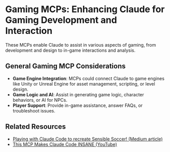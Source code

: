 
# Gaming MCPs: Enhancing Claude for Gaming Development and Interaction

These MCPs enable Claude to assist in various aspects of gaming, from development and design to in-game interactions and analysis.

## General Gaming MCP Considerations

*   **Game Engine Integration**: MCPs could connect Claude to game engines like Unity or Unreal Engine for asset management, scripting, or level design.
*   **Game Logic and AI**: Assist in generating game logic, character behaviors, or AI for NPCs.
*   **Player Support**: Provide in-game assistance, answer FAQs, or troubleshoot issues.

## Related Resources

*   [Playing with Claude Code to recreate Sensible Soccer! (Medium article)](https://noamso.medium.com/playing-with-claude-code-to-recreate-sensible-soccer-d86fe7e51aca)
*   [This MCP Makes Claude Code INSANE (YouTube)](https://www.youtube.com/watch?v=9hfHFaTheIA)


